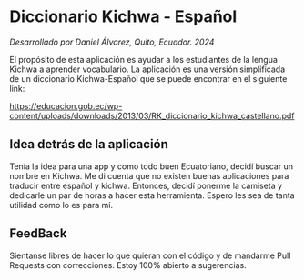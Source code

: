 # Diccionario Kichwa - Español
*Desarrollado por Daniel Álvarez, Quito, Ecuador. 2024*

El propósito de esta aplicación es ayudar a los estudiantes de la lengua Kichwa a aprender vocabulario. 
La aplicación es una versión simplificada de un diccionario Kichwa-Español que se puede encontrar en el siguiente link:

https://educacion.gob.ec/wp-content/uploads/downloads/2013/03/RK_diccionario_kichwa_castellano.pdf


## Idea detrás de la aplicación

Tenía la idea para una app y como todo buen Ecuatoriano, decidí buscar un nombre en Kichwa. Me di cuenta que no existen buenas aplicaciones para traducir entre español y kichwa. Entonces, decidí ponerme la camiseta y dedicarle un par de horas a hacer esta herramienta. Espero les sea de tanta utilidad como lo es para mí. 

## FeedBack

Sientanse libres de hacer lo que quieran con el código y de mandarme Pull Requests con correcciones. Estoy 100% abierto a sugerencias.